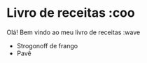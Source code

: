 # Livro de receitas :coo
Olá! Bem vindo ao meu livro de receitas :wave
 - Strogonoff de frango
 - Pavê

